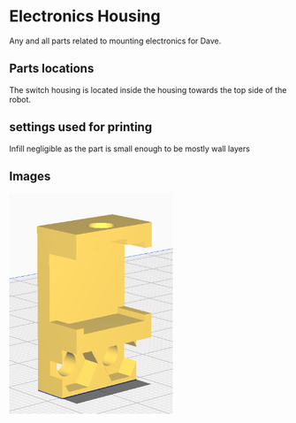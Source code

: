 # Electronics Housing

Any and all parts related to mounting electronics for Dave.

## Parts locations

The switch housing is located inside the housing towards the top side of the robot.

## settings used for printing

Infill negligible as the part is small enough to be mostly wall layers

## Images

<img src="./v1/switchHousing.png" height="400" alt="3D model of switch housing design">
